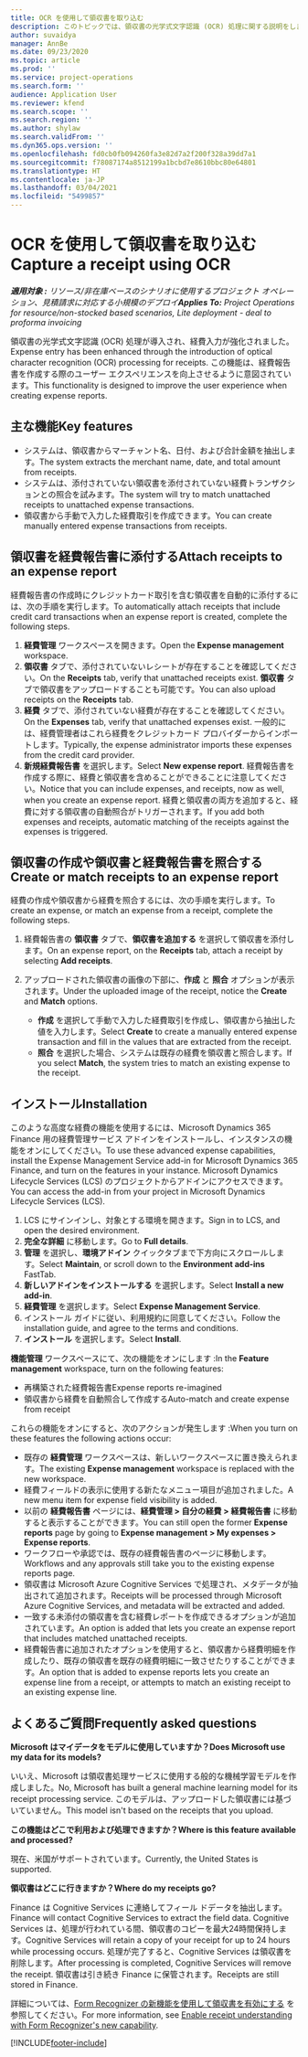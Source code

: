 ```yaml
---
title: OCR を使用して領収書を取り込む
description: このトピックでは、領収書の光学式文字認識 (OCR) 処理に関する説明をします。
author: suvaidya
manager: AnnBe
ms.date: 09/23/2020
ms.topic: article
ms.prod: ''
ms.service: project-operations
ms.search.form: ''
audience: Application User
ms.reviewer: kfend
ms.search.scope: ''
ms.search.region: ''
ms.author: shylaw
ms.search.validFrom: ''
ms.dyn365.ops.version: ''
ms.openlocfilehash: fd0cb0fb094260fa3e82d7a2f200f328a39dd7a1
ms.sourcegitcommit: f78087174a8512199a1bcbd7e8610bbc80e64801
ms.translationtype: HT
ms.contentlocale: ja-JP
ms.lasthandoff: 03/04/2021
ms.locfileid: "5499857"
---
```

# <a name="capture-a-receipt-using-ocr"></a><span data-ttu-id="23a9a-103">OCR を使用して領収書を取り込む</span><span class="sxs-lookup"><span data-stu-id="23a9a-103">Capture a receipt using OCR</span></span>

<span data-ttu-id="23a9a-104">_**適用対象 :** リソース/非在庫ベースのシナリオに使用するプロジェクト オペレーション、見積請求に対応する小規模のデプロイ_</span><span class="sxs-lookup"><span data-stu-id="23a9a-104">_**Applies To:** Project Operations for resource/non-stocked based scenarios, Lite deployment - deal to proforma invoicing_</span></span>

<span data-ttu-id="23a9a-105">領収書の光学式文字認識 (OCR) 処理が導入され、経費入力が強化されました。</span><span class="sxs-lookup"><span data-stu-id="23a9a-105">Expense entry has been enhanced through the introduction of optical character recognition (OCR) processing for receipts.</span></span> <span data-ttu-id="23a9a-106">この機能は、経費報告書を作成する際のユーザー エクスペリエンスを向上させるように意図されています。</span><span class="sxs-lookup"><span data-stu-id="23a9a-106">This functionality is designed to improve the user experience when creating expense reports.</span></span>

## <a name="key-features"></a><span data-ttu-id="23a9a-107">主な機能</span><span class="sxs-lookup"><span data-stu-id="23a9a-107">Key features</span></span>

- <span data-ttu-id="23a9a-108">システムは、領収書からマーチャント名、日付、および合計金額を抽出します。</span><span class="sxs-lookup"><span data-stu-id="23a9a-108">The system extracts the merchant name, date, and total amount from receipts.</span></span>
- <span data-ttu-id="23a9a-109">システムは、添付されていない領収書を添付されていない経費トランザクションとの照合を試みます。</span><span class="sxs-lookup"><span data-stu-id="23a9a-109">The system will try to match unattached receipts to unattached expense transactions.</span></span>
- <span data-ttu-id="23a9a-110">領収書から手動で入力した経費取引を作成できます。</span><span class="sxs-lookup"><span data-stu-id="23a9a-110">You can create manually entered expense transactions from receipts.</span></span>

## <a name="attach-receipts-to-an-expense-report"></a><span data-ttu-id="23a9a-111">領収書を経費報告書に添付する</span><span class="sxs-lookup"><span data-stu-id="23a9a-111">Attach receipts to an expense report</span></span>

<span data-ttu-id="23a9a-112">経費報告書の作成時にクレジットカード取引を含む領収書を自動的に添付するには、次の手順を実行します。</span><span class="sxs-lookup"><span data-stu-id="23a9a-112">To automatically attach receipts that include credit card transactions when an expense report is created, complete the following steps.</span></span>

  1. <span data-ttu-id="23a9a-113">**経費管理** ワークスペースを開きます。</span><span class="sxs-lookup"><span data-stu-id="23a9a-113">Open the **Expense management** workspace.</span></span>
  2. <span data-ttu-id="23a9a-114">**領収書** タブで、添付されていないレシートが存在することを確認してください。</span><span class="sxs-lookup"><span data-stu-id="23a9a-114">On the **Receipts** tab, verify that unattached receipts exist.</span></span> <span data-ttu-id="23a9a-115">**領収書** タブで領収書をアップロードすることも可能です。</span><span class="sxs-lookup"><span data-stu-id="23a9a-115">You can also upload receipts on the **Receipts** tab.</span></span>
  3. <span data-ttu-id="23a9a-116">**経費** タブで、添付されていない経費が存在することを確認してください。</span><span class="sxs-lookup"><span data-stu-id="23a9a-116">On the **Expenses** tab, verify that unattached expenses exist.</span></span> <span data-ttu-id="23a9a-117">一般的には、経費管理者はこれら経費をクレジットカード プロバイダーからインポートします。</span><span class="sxs-lookup"><span data-stu-id="23a9a-117">Typically, the expense administrator imports these expenses from the credit card provider.</span></span>
  4. <span data-ttu-id="23a9a-118">**新規経費報告書** を選択します。</span><span class="sxs-lookup"><span data-stu-id="23a9a-118">Select **New expense report**.</span></span> <span data-ttu-id="23a9a-119">経費報告書を作成する際に、経費と領収書を含めることができることに注意してください。</span><span class="sxs-lookup"><span data-stu-id="23a9a-119">Notice that you can include expenses, and receipts, now as well, when you create an expense report.</span></span> <span data-ttu-id="23a9a-120">経費と領収書の両方を追加すると、経費に対する領収書の自動照合がトリガーされます。</span><span class="sxs-lookup"><span data-stu-id="23a9a-120">If you add both expenses and receipts, automatic matching of the receipts against the expenses is triggered.</span></span>

## <a name="create-or-match-receipts-to-an-expense-report"></a><span data-ttu-id="23a9a-121">領収書の作成や領収書と経費報告書を照合する</span><span class="sxs-lookup"><span data-stu-id="23a9a-121">Create or match receipts to an expense report</span></span>
<span data-ttu-id="23a9a-122">経費の作成や領収書から経費を照合するには、次の手順を実行します。</span><span class="sxs-lookup"><span data-stu-id="23a9a-122">To create an expense, or match an expense from a receipt, complete the following steps.</span></span>

  1. <span data-ttu-id="23a9a-123">経費報告書の **領収書** タブで、**領収書を追加する** を選択して領収書を添付します。</span><span class="sxs-lookup"><span data-stu-id="23a9a-123">On an expense report, on the **Receipts** tab, attach a receipt by selecting **Add receipts**.</span></span>
  2. <span data-ttu-id="23a9a-124">アップロードされた領収書の画像の下部に、**作成** と **照合** オプションが表示されます。</span><span class="sxs-lookup"><span data-stu-id="23a9a-124">Under the uploaded image of the receipt, notice the **Create** and **Match** options.</span></span>

      - <span data-ttu-id="23a9a-125">**作成** を選択して手動で入力した経費取引を作成し、領収書から抽出した値を入力します。</span><span class="sxs-lookup"><span data-stu-id="23a9a-125">Select **Create** to create a manually entered expense transaction and fill in the values that are extracted from the receipt.</span></span>
      - <span data-ttu-id="23a9a-126">**照合** を選択した場合、システムは既存の経費を領収書と照合します。</span><span class="sxs-lookup"><span data-stu-id="23a9a-126">If you select **Match**, the system tries to match an existing expense to the receipt.</span></span>

## <a name="installation"></a><span data-ttu-id="23a9a-127">インストール</span><span class="sxs-lookup"><span data-stu-id="23a9a-127">Installation</span></span>

<span data-ttu-id="23a9a-128">このような高度な経費の機能を使用するには、Microsoft Dynamics 365 Finance 用の経費管理サービス アドインをインストールし、インスタンスの機能をオンにしてください。</span><span class="sxs-lookup"><span data-stu-id="23a9a-128">To use these advanced expense capabilities, install the Expense Management Service add-in for Microsoft Dynamics 365 Finance, and turn on the features in your instance.</span></span> <span data-ttu-id="23a9a-129">Microsoft Dynamics Lifecycle Services (LCS) のプロジェクトからアドインにアクセスできます。</span><span class="sxs-lookup"><span data-stu-id="23a9a-129">You can access the add-in from your project in Microsoft Dynamics Lifecycle Services (LCS).</span></span>

1. <span data-ttu-id="23a9a-130">LCS にサインインし、対象とする環境を開きます。</span><span class="sxs-lookup"><span data-stu-id="23a9a-130">Sign in to LCS, and open the desired environment.</span></span>
2. <span data-ttu-id="23a9a-131">**完全な詳細** に移動します。</span><span class="sxs-lookup"><span data-stu-id="23a9a-131">Go to **Full details**.</span></span>
3. <span data-ttu-id="23a9a-132">**管理** を選択し、**環境アドイン** クイックタブまで下方向にスクロールします。</span><span class="sxs-lookup"><span data-stu-id="23a9a-132">Select **Maintain**, or scroll down to the **Environment add-ins** FastTab.</span></span>
4. <span data-ttu-id="23a9a-133">**新しいアドインをインストールする** を選択します。</span><span class="sxs-lookup"><span data-stu-id="23a9a-133">Select **Install a new add-in**.</span></span>
5. <span data-ttu-id="23a9a-134">**経費管理** を選択します。</span><span class="sxs-lookup"><span data-stu-id="23a9a-134">Select **Expense Management Service**.</span></span>
6. <span data-ttu-id="23a9a-135">インストール ガイドに従い、利用規約に同意してください。</span><span class="sxs-lookup"><span data-stu-id="23a9a-135">Follow the installation guide, and agree to the terms and conditions.</span></span>
7. <span data-ttu-id="23a9a-136">**インストール** を選択します。</span><span class="sxs-lookup"><span data-stu-id="23a9a-136">Select **Install**.</span></span>

<span data-ttu-id="23a9a-137">**機能管理** ワークスペースにて、次の機能をオンにします :</span><span class="sxs-lookup"><span data-stu-id="23a9a-137">In the **Feature management** workspace, turn on the following features:</span></span>

- <span data-ttu-id="23a9a-138">再構築された経費報告書</span><span class="sxs-lookup"><span data-stu-id="23a9a-138">Expense reports re-imagined</span></span>
- <span data-ttu-id="23a9a-139">領収書から経費を自動照合して作成する</span><span class="sxs-lookup"><span data-stu-id="23a9a-139">Auto-match and create expense from receipt</span></span>

<span data-ttu-id="23a9a-140">これらの機能をオンにすると、次のアクションが発生します :</span><span class="sxs-lookup"><span data-stu-id="23a9a-140">When you turn on these features the following actions occur:</span></span>

- <span data-ttu-id="23a9a-141">既存の **経費管理** ワークスペースは、新しいワークスペースに置き換えられます。</span><span class="sxs-lookup"><span data-stu-id="23a9a-141">The existing **Expense management** workspace is replaced with the new workspace.</span></span>
- <span data-ttu-id="23a9a-142">経費フィールドの表示に使用する新たなメニュー項目が追加されました。</span><span class="sxs-lookup"><span data-stu-id="23a9a-142">A new menu item for expense field visibility is added.</span></span>
- <span data-ttu-id="23a9a-143">以前の **経費報告書** ページには、**経費管理 > 自分の経費 > 経費報告書** に移動すると表示することができます。</span><span class="sxs-lookup"><span data-stu-id="23a9a-143">You can still open the former **Expense reports** page by going to **Expense management > My expenses > Expense reports**.</span></span>
- <span data-ttu-id="23a9a-144">ワークフローや承認では、既存の経費報告書のページに移動します。</span><span class="sxs-lookup"><span data-stu-id="23a9a-144">Workflows and any approvals still take you to the existing expense reports page.</span></span>
- <span data-ttu-id="23a9a-145">領収書は Microsoft Azure Cognitive Services で処理され、メタデータが抽出されて追加されます。</span><span class="sxs-lookup"><span data-stu-id="23a9a-145">Receipts will be processed through Microsoft Azure Cognitive Services, and metadata will be extracted and added.</span></span>
- <span data-ttu-id="23a9a-146">一致する未添付の領収書を含む経費レポートを作成できるオプションが追加されています。</span><span class="sxs-lookup"><span data-stu-id="23a9a-146">An option is added that lets you create an expense report that includes matched unattached receipts.</span></span>
- <span data-ttu-id="23a9a-147">経費報告書に追加されたオプションを使用すると、領収書から経費明細を作成したり、既存の領収書を既存の経費明細に一致させたりすることができます。</span><span class="sxs-lookup"><span data-stu-id="23a9a-147">An option that is added to expense reports lets you create an expense line from a receipt, or attempts to match an existing receipt to an existing expense line.</span></span>

## <a name="frequently-asked-questions"></a><span data-ttu-id="23a9a-148">よくあるご質問</span><span class="sxs-lookup"><span data-stu-id="23a9a-148">Frequently asked questions</span></span>

<span data-ttu-id="23a9a-149">**Microsoft はマイデータをモデルに使用していますか？**</span><span class="sxs-lookup"><span data-stu-id="23a9a-149">**Does Microsoft use my data for its models?**</span></span>

<span data-ttu-id="23a9a-150">いいえ、Microsoft は領収書処理サービスに使用する般的な機械学習モデルを作成しました。</span><span class="sxs-lookup"><span data-stu-id="23a9a-150">No, Microsoft has built a general machine learning model for its receipt processing service.</span></span> <span data-ttu-id="23a9a-151">このモデルは、アップロードした領収書には基づいていません。</span><span class="sxs-lookup"><span data-stu-id="23a9a-151">This model isn't based on the receipts that you upload.</span></span>

<span data-ttu-id="23a9a-152">**この機能はどこで利用および処理できますか？**</span><span class="sxs-lookup"><span data-stu-id="23a9a-152">**Where is this feature available and processed?**</span></span>

<span data-ttu-id="23a9a-153">現在、米国がサポートされています。</span><span class="sxs-lookup"><span data-stu-id="23a9a-153">Currently, the United States is supported.</span></span>

<span data-ttu-id="23a9a-154">**領収書はどこに行きますか？**</span><span class="sxs-lookup"><span data-stu-id="23a9a-154">**Where do my receipts go?**</span></span>

<span data-ttu-id="23a9a-155">Finance は Cognitive Services に連絡してフィール ドデータを抽出します。</span><span class="sxs-lookup"><span data-stu-id="23a9a-155">Finance will contact Cognitive Services to extract the field data.</span></span> <span data-ttu-id="23a9a-156">Cognitive Services は、処理が行われている間、領収書のコピーを最大24時間保持します。</span><span class="sxs-lookup"><span data-stu-id="23a9a-156">Cognitive Services will retain a copy of your receipt for up to 24 hours while processing occurs.</span></span> <span data-ttu-id="23a9a-157">処理が完了すると、Cognitive Services は領収書を削除します。</span><span class="sxs-lookup"><span data-stu-id="23a9a-157">After processing is completed, Cognitive Services will remove the receipt.</span></span> <span data-ttu-id="23a9a-158">領収書は引き続き Finance に保管されます。</span><span class="sxs-lookup"><span data-stu-id="23a9a-158">Receipts are still stored in Finance.</span></span>

<span data-ttu-id="23a9a-159">詳細については、[Form Recognizer の新機能を使用して領収書を有効にする](https://azure.microsoft.com/blog/enable-receipt-understanding-with-form-recognizer-s-new-capability/) を参照してください。</span><span class="sxs-lookup"><span data-stu-id="23a9a-159">For more information, see [Enable receipt understanding with Form Recognizer's new capability](https://azure.microsoft.com/blog/enable-receipt-understanding-with-form-recognizer-s-new-capability/).</span></span>


[!INCLUDE[footer-include](../includes/footer-banner.md)]

